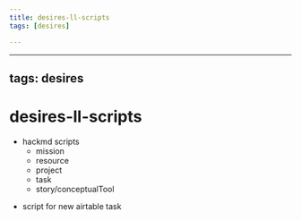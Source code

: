 ```yaml
---
title: desires-ll-scripts
tags: [desires]

---
```


---
tags: desires
---

# desires-ll-scripts

* hackmd scripts
    - mission
    - resource
    - project
    - task
    - story/conceptualTool
- script for new airtable task

